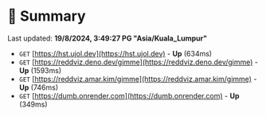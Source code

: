 # 📖 Summary
Last updated: **19/8/2024, 3:49:27 PG "Asia/Kuala_Lumpur"**

- `GET` [https://hst.ujol.dev](https://hst.ujol.dev) - **Up** (634ms)
- `GET` [https://reddviz.deno.dev/gimme](https://reddviz.deno.dev/gimme) - **Up** (1593ms)
- `GET` [https://reddviz.amar.kim/gimme](https://reddviz.amar.kim/gimme) - **Up** (746ms)
- `GET` [https://dumb.onrender.com](https://dumb.onrender.com) - **Up** (349ms)
